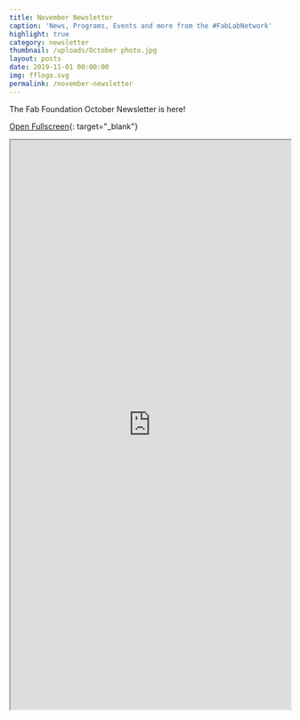 ```yaml
---
title: November Newsletter
caption: 'News, Programs, Events and more from the #FabLabNetwork'
highlight: true
category: newsletter
thumbnail: /uploads/October photo.jpg
layout: posts
date: 2019-11-01 00:00:00
img: fflogo.svg
permalink: /november-newsletter
---
```


The Fab Foundation October Newsletter is here\!

[Open Fullscreen](https://mailchi.mp/fabfoundation.org/the-fab-foundation-november-newsletter-is-here-3078735){: target="_blank"}

<iframe src="https://mailchi.mp/fabfoundation.org/the-fab-foundation-november-newsletter-is-here-3078735" style="max-width: 1024px; width: 100%; margin: 0 auto; height: 1024px"></iframe>